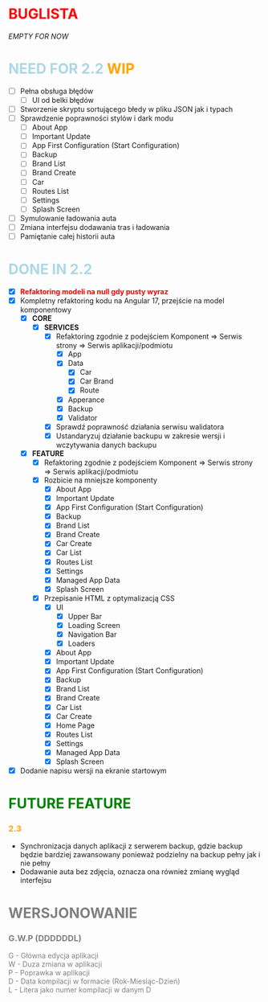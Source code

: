 # <r>BUGLISTA
*EMPTY FOR NOW*

# <lb>NEED FOR 2.2 <o>**WIP**</o>
- [ ] Pełna obsługa błędów
    - [ ] UI od belki błędów
- [ ] Stworzenie skryptu sortującego błedy w pliku JSON jak i typach
- [ ] Sprawdzenie poprawności stylów i dark modu
    - [ ] About App
    - [ ] Important Update
    - [ ] App First Configuration (Start Configuration)
    - [ ] Backup
    - [ ] Brand List
    - [ ] Brand Create
    - [ ] Car 
    - [ ] Routes List
    - [ ] Settings
    - [ ] Splash Screen
- [ ] Symulowanie ładowania auta
- [ ] Zmiana interfejsu dodawania tras i ładowania
- [ ] Pamiętanie całej historii auta

# <lb>DONE IN 2.2

- [x] <r>**Refaktoring modeli na null gdy pusty wyraz** </r>
- [x] Kompletny refaktoring kodu na Angular 17, przejście na model komponentowy
    - [x] **CORE**
        - [x] **SERVICES**
            - [x] Refaktoring zgodnie z podejściem 
                    Komponent => Serwis strony => Serwis aplikacji/podmiotu
                - [x] App 
                - [x] Data
                    - [x] Car 
                    - [x] Car Brand
                    - [x] Route
                - [x] Apperance
                - [x] Backup
                - [x] Validator 
            - [x] Sprawdź poprawność działania serwisu walidatora
            - [x] Ustandaryzuj działanie backupu w zakresie wersji i wczytywania danych backupu
    - [x] **FEATURE**
        - [x] Refaktoring zgodnie z podejściem 
                Komponent => Serwis strony => Serwis aplikacji/podmiotu
        - [x] Rozbicie na mniejsze komponenty
            - [x] About App
            - [x] Important Update
            - [x] App First Configuration (Start Configuration)
            - [x] Backup
            - [x] Brand List
            - [x] Brand Create
            - [x] Car Create
            - [x] Car List 
            - [x] Routes List
            - [x] Settings
            - [x] Managed App Data
            - [x] Splash Screen
        - [x] Przepisanie HTML z optymalizacją CSS
            - [x] UI
                - [x] Upper Bar
                - [x] Loading Screen
                - [x] Navigation Bar
                - [x] Loaders 
            - [x] About App
            - [x] Important Update
            - [x] App First Configuration (Start Configuration)
            - [x] Backup
            - [x] Brand List
            - [x] Brand Create
            - [x] Car List
            - [x] Car Create
            - [x] Home Page 
            - [x] Routes List
            - [x] Settings
            - [x] Managed App Data
            - [x] Splash Screen
- [x] Dodanie napisu wersji na ekranie startowym

# <g>FUTURE FEATURE

### <o>2.3
- Synchronizacja danych aplikacji z serwerem backup, gdzie backup będzie bardziej zawansowany ponieważ podzielny na backup pełny jak i nie pełny
- Dodawanie auta bez zdjęcia, oznacza ona również zmianę wygląd interfejsu

# <gr>WERSJONOWANIE

### <gr>G.W.P (DDDDDDL)

<gr>G - Główna edycja aplikacji<br>
W - Duza zmiana w aplikacji<br>
P - Poprawka w aplikacji<br>
D - Data kompilacji w formacie (Rok-Miesiąc-Dzień)<br>
L - Litera jako numer kompilacji w danym D<br>

<style>
r { color: Red }
o { color: Orange }
g { color: Green }
lb { color: Lightblue }
gr { color: gray }
dg { color: DarkGreen }
db { color: Darkblue}
</style>
